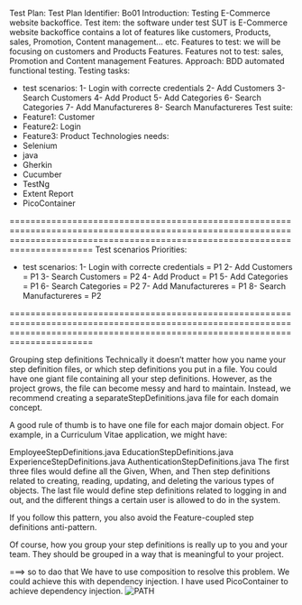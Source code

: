 Test Plan:
Test Plan Identifier: Bo01
Introduction: Testing E-Commerce website backoffice.
Test item: the software under test SUT is E-Commerce website backoffice contains a lot of features like customers, Products, sales, Promotion, Content management... etc.
Features to test: we will be focusing on customers and Products Features.
Features not to test: sales, Promotion and Content management Features.
Approach: BDD  automated functional testing.
Testing tasks: 
- test scenarios:
  1- Login with correcte credentials
  2- Add Customers
  3- Search Customers
  4- Add Product
  5- Add Categories
  6- Search Categories
  7- Add Manufactureres
  8- Search Manufactureres
 Test suite: 
- Feature1: Customer
- Feature2: Login
- Feature3: Product
Technologies needs:
- Selenium
- java
- Gherkin
- Cucumber
- TestNg
- Extent Report
- PicoContainer
  
 ==================================================================================================================================================================================
 Test scenarios Priorities:
 - test scenarios: 
  1- Login with correcte credentials = P1
  2- Add Customers = P1
  3- Search Customers = P2
  4- Add Product = P1
  5- Add Categories = P1
  6- Search Categories = P2
  7- Add Manufactureres = P1
  8- Search Manufactureres = P2
   
 ==================================================================================================================================================================================
 
Grouping step definitions
Technically it doesn’t matter how you name your step definition files, or which step definitions you put in a file. You could have one giant file containing all your step definitions. However, as the project grows, the file can become messy and hard to maintain. Instead, we recommend creating a separateStepDefinitions.java file for each domain concept.

A good rule of thumb is to have one file for each major domain object.
For example, in a Curriculum Vitae application, we might have:

EmployeeStepDefinitions.java
EducationStepDefinitions.java
ExperienceStepDefinitions.java
AuthenticationStepDefinitions.java
The first three files would define all the Given, When, and Then step definitions related to creating, reading, updating, and deleting the various types of objects. The last file would define step definitions related to logging in and out, and the different things a certain user is allowed to do in the system.

If you follow this pattern, you also avoid the Feature-coupled step definitions anti-pattern.

Of course, how you group your step definitions is really up to you and your team. They should be grouped in a way that is meaningful to your project.

===> so to dao that We have to use composition to resolve this problem. We could achieve this with dependency injection. I have used PicoContainer to achieve dependency injection.
![PATH](https://github.com/Mariem-ro/BDD_Cucumber_Selenium_java/assets/66451325/5c15d2a0-06bf-4375-ab8b-98c381da83b3)


